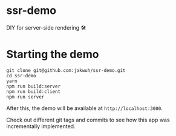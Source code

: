 # ssr-demo
DIY for server-side rendering 🛠

# Starting the demo
```
git clone git@github.com:jakwuh/ssr-demo.git
cd ssr-demo
yarn
npm run build:server
npm run build:client
npm run server
```

After this, the demo will be available at `http://localhost:3000`.

Check out different git tags and commits to see how this app was incrementally implemented.
